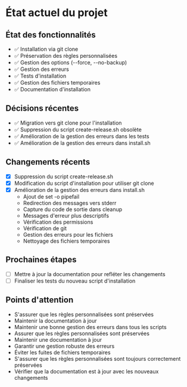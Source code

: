 # État actuel du projet

## État des fonctionnalités
- ✅ Installation via git clone
- ✅ Préservation des règles personnalisées
- ✅ Gestion des options (--force, --no-backup)
- ✅ Gestion des erreurs
- ✅ Tests d'installation
- ✅ Gestion des fichiers temporaires
- ✅ Documentation d'installation

## Décisions récentes
- ✅ Migration vers git clone pour l'installation
- ✅ Suppression du script create-release.sh obsolète
- ✅ Amélioration de la gestion des erreurs dans les tests
- ✅ Amélioration de la gestion des erreurs dans install.sh

## Changements récents
- [x] Suppression du script create-release.sh
- [x] Modification du script d'installation pour utiliser git clone
- [x] Amélioration de la gestion des erreurs dans install.sh
  - Ajout de set -o pipefail
  - Redirection des messages vers stderr
  - Capture du code de sortie dans cleanup
  - Messages d'erreur plus descriptifs
  - Vérification des permissions
  - Vérification de git
  - Gestion des erreurs pour les fichiers
  - Nettoyage des fichiers temporaires

## Prochaines étapes
- [ ] Mettre à jour la documentation pour refléter les changements
- [ ] Finaliser les tests du nouveau script d'installation

## Points d'attention
- S'assurer que les règles personnalisées sont préservées
- Maintenir la documentation à jour
- Maintenir une bonne gestion des erreurs dans tous les scripts
- Assurer que les règles personnalisées sont préservées
- Maintenir une documentation à jour
- Garantir une gestion robuste des erreurs
- Éviter les fuites de fichiers temporaires
- S'assurer que les règles personnalisées sont toujours correctement préservées
- Vérifier que la documentation est à jour avec les nouveaux changements 